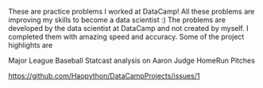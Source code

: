
These are practice problems I worked at DataCamp! All these problems are improving my skills to become a data scientist :) 
The problems are developed by the data scientist at DataCamp and not created by myself. I completed them with amazing speed and accuracy.
Some of the project highlights are 

Major League Baseball Statcast analysis on Aaron Judge HomeRun Pitches 

https://github.com/Haopython/DataCampProjects/issues/1
